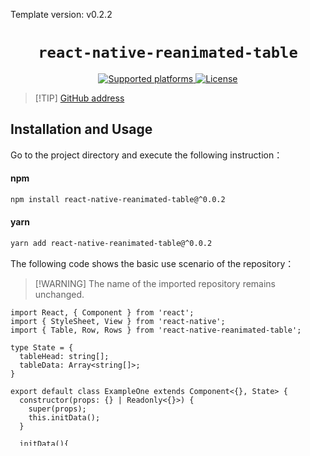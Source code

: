 <!-- {% raw %} -->
Template version: v0.2.2

<p align="center">
  <h1 align="center"> <code>react-native-reanimated-table</code> </h1>
</p>
<p align="center">
  <a href="https://github.com/dohooo/react-native-reanimated-table/blob/main">
        <img src="https://img.shields.io/badge/platforms-android%20|%20ios%20|%20harmony%20-lightgrey.svg" alt="Supported platforms" />
    </a>
    <a href="https://github.com/dohooo/react-native-reanimated-table/blob/main/LICENSE">
        <img src="https://img.shields.io/badge/license-MIT-green.svg" alt="License" />
    </a>
</p>



> [!TIP] [GitHub address](https://github.com/dohooo/react-native-reanimated-table)

## Installation and Usage

Go to the project directory and execute the following instruction：

<!-- tabs:start -->

####  npm

```bash
npm install react-native-reanimated-table@^0.0.2
```

#### yarn

```bash
yarn add react-native-reanimated-table@^0.0.2
```

<!-- tabs:end -->

The following code shows the basic use scenario of the repository：

> [!WARNING] The name of the imported repository remains unchanged.

```tsx
import React, { Component } from 'react';
import { StyleSheet, View } from 'react-native';
import { Table, Row, Rows } from 'react-native-reanimated-table';

type State = {
  tableHead: string[];
  tableData: Array<string[]>;
}

export default class ExampleOne extends Component<{}, State> {
  constructor(props: {} | Readonly<{}>) {
    super(props);
    this.initData();
  }

  initData(){
    this.state = {
      tableHead: ['Head', 'Head2', 'Head3', 'Head4'],
      tableData: [
        ['1', '2', '3', '4'],
        ['a', 'b', 'c', 'd'],
        ['1', '2', '3', '456\n789'],
        ['a', 'b', 'c', 'd']
      ]
    }
  }

  render() {
    const state = this.state;
    return (
      <View style={styles.container}>
        <Table borderStyle={{borderWidth: 2, borderColor: '#c8e1ff'}}>
          <Row data={state.tableHead} style={styles.head} textStyle={styles.text}/>
          <Rows data={state.tableData} textStyle={styles.text}/>
        </Table>
      </View>
    )
  }
}

const styles = StyleSheet.create({
  container: { flex: 1, padding: 16, paddingTop: 30, backgroundColor: '#fff' },
  head: { height: 40, backgroundColor: '#f1f8ff' },
  text: { margin: 6 }
});
```

## Constraints

### Compatibility

This document is verified based on the following versions:

1. RNOH：0.72.20; SDK：HarmonyOS NEXT Developer Preview2; IDE：DevEco Studio 5.0.3.200; ROM：205.0.0.18;

## Properties

> [!tip] The **Platform** column indicates the platform where the properties are supported in the original third-party library.

> [!tip] If the value of **HarmonyOS Support** is **yes**, it means that the HarmonyOS platform supports this property; **no** means the opposite; **partially** means some capabilities of this property are supported. The usage method is the same on different platforms and the effect is the same as that of iOS or Android.


Please check for details [react-native-reanimated-table](https://github.com/dohooo/react-native-reanimated-table)

### Properties for all react-native-reanimated-table components:

| Name                      | Description                                                  | **Type** | Required | Platform    | HarmonyOS Support |
| ------------------------- | ------------------------------------------------------------ | -------- | ----------- | ----------------- | ----------------- |
| data                      | Table data.                                                  | Array    | Yes | All         | Yes               |
| style                     | Container style.                                             | Style   | Yes | All         | Yes               |
| borderStyle               | Table border line width and color.                           | Object   | Yes | All         | Yes               |
| textStyle                 | Cell font style.                                             | Style   | Yes | All         | Yes               |
| flexArr                   | Flex value per column.                                       | Array   | Yes | All         | Yes               |
| widthArr                  | Width per column.                                            | Array   | Yes | All         | Yes               |
| heightArr                 | Height per line.                                             | Array   | Yes | All         | Yes               |
| ...props                  | more props                                                   | any     | Yes  | All         | Yes               |


## Others

## Known Issues

## License


This project is licensed under [The MIT License (MIT)](https://github.com/dohooo/react-native-reanimated-table/blob/main/LICENSE).
<!-- {% endraw %} -->